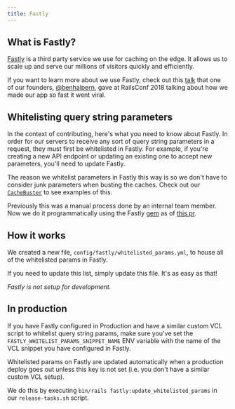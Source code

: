 ```yaml
---
title: Fastly
---
```


## What is Fastly?

[Fastly](https://www.fastly.com/) is a third party service we use for caching on
the edge. It allows us to scale up and serve our millions of visitors quickly
and efficiently.

If you want to learn more about we use Fastly, check out this
[talk](https://www.youtube.com/watch?v=Afy7H04X9Us) that one of our founders,
[@benhalpern](https://dev.to/ben), gave at RailsConf 2018 talking about how we
made our app so fast it went viral.

## Whitelisting query string parameters

In the context of contributing, here's what you need to know about Fastly. In
order for our servers to receive any sort of query string parameters in a
request, they must first be whitelisted in Fastly. For example, if you're
creating a new API endpoint or updating an existing one to accept new
parameters, you'll need to update Fastly.

The reason we whitelist parameters in Fastly this way is so we don't have to
consider junk parameters when busting the caches. Check out our
[`CacheBuster`](https://github.com/thepracticaldev/dev.to/blob/master/app/labor/cache_buster.rb)
to see examples of this.

Previously this was a manual process done by an internal team member. Now we do
it programmatically using the Fastly
[gem](https://github.com/fastly/fastly-ruby) as of
[this pr](https://github.com/thepracticaldev/dev.to/pull/7279).

## How it works

We created a new file, `config/fastly/whitelisted_params.yml`, to house all of
the whitelisted params in Fastly.

If you need to update this list, simply update this file. It's as easy as that!

_Fastly is not setup for development._

## In production

If you have Fastly configured in Production and have a similar custom VCL script
to whitelist query string params, make sure you've set the
`FASTLY_WHITELIST_PARAMS_SNIPPET_NAME` ENV variable with the name of the VCL
snippet you have configured in Fastly.

Whitelisted params on Fastly are updated automatically when a production deploy
goes out unless this key is not set (i.e. you don't have a similar custom VCL
setup).

We do this by executing `bin/rails fastly:update_whitelisted_params` in our
`release-tasks.sh` script.
